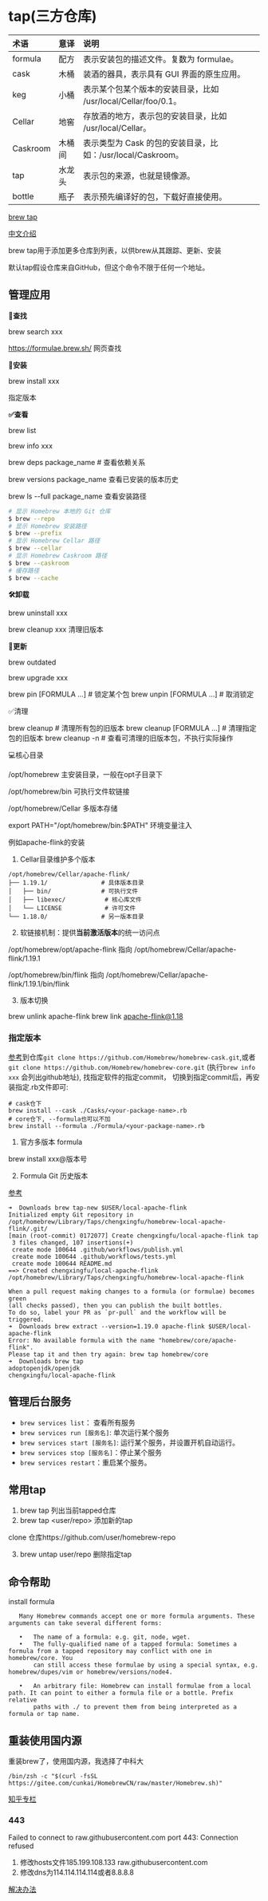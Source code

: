 # tap(三方仓库)

| 术语     | 意译   | 说明                                                         |
| :------- | :----- | :----------------------------------------------------------- |
| formula  | 配方   | 表示安装包的描述文件。复数为 formulae。                      |
| cask     | 木桶   | 装酒的器具，表示具有 GUI 界面的原生应用。                    |
| keg      | 小桶   | 表示某个包某个版本的安装目录，比如 /usr/local/Cellar/foo/0.1。 |
| Cellar   | 地窖   | 存放酒的地方，表示包的安装目录，比如 /usr/local/Cellar。     |
| Caskroom | 木桶间 | 表示类型为 Cask 的包的安装目录，比如：/usr/local/Caskroom。  |
| tap      | 水龙头 | 表示包的来源，也就是镜像源。                                 |
| bottle   | 瓶子   | 表示预先编译好的包，下载好直接使用。                         |

[brew tap](https://docs.brew.sh/Taps)

[中文介绍](https://sspai.com/post/56009)

brew tap用于添加更多仓库到列表，以供brew从其跟踪、更新、安装

默认tap假设仓库来自GitHub，但这个命令不限于任何一个地址。

## 管理应用

**🧰查找**

brew search xxx

https://formulae.brew.sh/  网页查找

**📌安装**

brew install xxx

指定版本

**✅查看**

brew list

brew info xxx

brew deps package_name  # 查看依赖关系

brew versions package_name 查看已安装的版本历史

brew ls --full package_name  查看安装路径

```bash
# 显示 Homebrew 本地的 Git 仓库
$ brew --repo
# 显示 Homebrew 安装路径
$ brew --prefix
# 显示 Homebrew Cellar 路径
$ brew --cellar
# 显示 Homebrew Caskroom 路径
$ brew --caskroom
# 缓存路径
$ brew --cache
```

**🛠️卸载**

brew uninstall xxx

brew cleanup xxx  清理旧版本

**🚀更新**

brew outdated

brew upgrade xxx

brew pin [FORMULA ...]      # 锁定某个包
brew unpin [FORMULA ...]    # 取消锁定

✅清理

brew cleanup # 清理所有包的旧版本
brew cleanup [FORMULA ...] # 清理指定包的旧版本
brew cleanup -n # 查看可清理的旧版本包，不执行实际操作

💻核心目录

/opt/homebrew   主安装目录，一般在opt子目录下

/opt/homebrew/bin   可执行文件软链接

/opt/homebrew/Cellar  多版本存储

export PATH="/opt/homebrew/bin:$PATH"   环境变量注入





例如apache-flink的安装

1. Cellar目录维护多个版本

```shell
/opt/homebrew/Cellar/apache-flink/
├── 1.19.1/               # 具体版本目录
│   ├── bin/              # 可执行文件
│   ├── libexec/           # 核心库文件
│   └── LICENSE            # 许可文件
└── 1.18.0/               # 另一版本目录
```

2. 软链接机制：提供**当前激活版本**的统一访问点

/opt/homebrew/opt/apache-flink   指向 /opt/homebrew/Cellar/apache-flink/1.19.1

/opt/homebrew/bin/flink  指向  /opt/homebrew/Cellar/apache-flink/1.19.1/bin/flink

3. 版本切换

brew unlink apache-flink
brew link apache-flink@1.18





### 指定版本

[参考](https://makeoptim.com/tool/brew-install-specific-version/)到仓库`git clone https://github.com/Homebrew/homebrew-cask.git`,或者`git clone https://github.com/Homebrew/homebrew-core.git`  (执行`brew info xxx` 会列出github地址),  找指定软件的指定commit， 切换到指定commit后，再安装指定.rb文件即可:

```shell
# cask仓下
brew install --cask ./Casks/<your-package-name>.rb
# core仓下, --formula也可以不加
brew install --formula ./Formula/<your-package-name>.rb
```







1. 官方多版本 formula

brew install  xxx@版本号

2. Formula Git 历史版本

[参考](https://cmichel.io/how-to-install-an-old-package-version-with-brew/)

```shell
➜  Downloads brew tap-new $USER/local-apache-flink
Initialized empty Git repository in /opt/homebrew/Library/Taps/chengxingfu/homebrew-local-apache-flink/.git/
[main (root-commit) 0172077] Create chengxingfu/local-apache-flink tap
 3 files changed, 107 insertions(+)
 create mode 100644 .github/workflows/publish.yml
 create mode 100644 .github/workflows/tests.yml
 create mode 100644 README.md
==> Created chengxingfu/local-apache-flink
/opt/homebrew/Library/Taps/chengxingfu/homebrew-local-apache-flink

When a pull request making changes to a formula (or formulae) becomes green
(all checks passed), then you can publish the built bottles.
To do so, label your PR as `pr-pull` and the workflow will be triggered.
➜  Downloads brew extract --version=1.19.0 apache-flink $USER/local-apache-flink
Error: No available formula with the name "homebrew/core/apache-flink".
Please tap it and then try again: brew tap homebrew/core
➜  Downloads brew tap
adoptopenjdk/openjdk
chengxingfu/local-apache-flink
```







## 管理后台服务

- `brew services list`： 查看所有服务
- `brew services run [服务名]`: 单次运行某个服务
- `brew services start [服务名]`: 运行某个服务，并设置开机自动运行。
- `brew services stop [服务名]`：停止某个服务
- `brew services restart`：重启某个服务。



## 常用tap

1. brew tap 列出当前tapped仓库
2. brew tap <user/repo>     添加新的tap

clone 仓库https://github.com/user/homebrew-repo 

3. brew untap  user/repo 删除指定tap



## 命令帮助

   install formula

       Many Homebrew commands accept one or more formula arguments. These arguments can take several different forms:
    
       •   The name of a formula: e.g. git, node, wget.
       •   The fully-qualified name of a tapped formula: Sometimes a formula from a tapped repository may conflict with one in homebrew/core. You
           can still access these formulae by using a special syntax, e.g. homebrew/dupes/vim or homebrew/versions/node4.
    
       •   An arbitrary file: Homebrew can install formulae from a local path. It can point to either a formula file or a bottle. Prefix relative
           paths with ./ to prevent them from being interpreted as a formula or tap name.









## 重装使用国内源

重装brew了，使用国内源，我选择了中科大

```shell
/bin/zsh -c "$(curl -fsSL https://gitee.com/cunkai/HomebrewCN/raw/master/Homebrew.sh)"
```

[知乎专栏](https://zhuanlan.zhihu.com/p/111014448)

### 443

Failed to connect to raw.githubusercontent.com port 443: Connection refused

1. 修改hosts文件185.199.108.133 raw.githubusercontent.com
2. 修改dns为114.114.114.114或者8.8.8.8

[解决办法](https://www.debugpoint.com/failed-connect-raw-githubusercontent-com-port-443/#:~:text=There%20are%20many%20ways%20to%20fix%20this.%20Try,Update%20the%20proxy%20settings%20with%20your%20network%20details)
